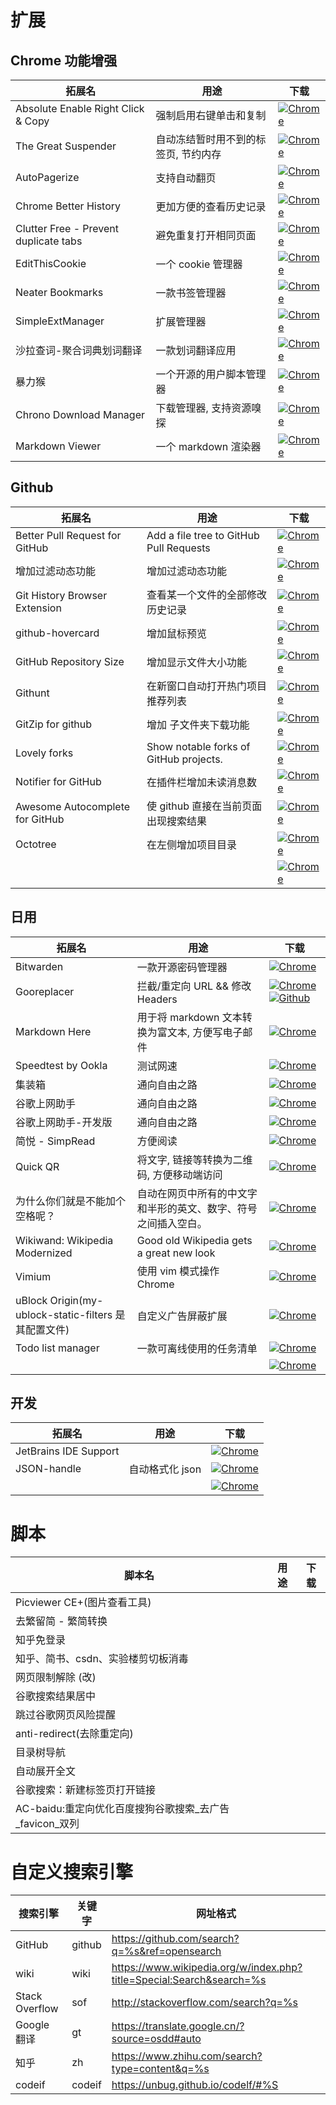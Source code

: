 # 扩展

## Chrome 功能增强

| 拓展名                                | 用途                                 | 下载                                                         |
| ------------------------------------- | ------------------------------------ | ------------------------------------------------------------ |
| Absolute Enable Right Click & Copy    | 强制启用右键单击和复制               | [![Chrome](https://tva1.sinaimg.cn/large/7a6a15d5gy1frpw0218hnj200g00gt8h.jpg)](https://chrome.google.com/webstore/detail/absolute-enable-right-cli/jdocbkpgdakpekjlhemmfcncgdjeiika) |
| The Great Suspender                   | 自动冻结暂时用不到的标签页, 节约内存 | [![Chrome](https://tva1.sinaimg.cn/large/7a6a15d5gy1frpw0218hnj200g00gt8h.jpg)](https://chrome.google.com/webstore/detail/the-great-suspender/klbibkeccnjlkjkiokjodocebajanakg?hl=zh-CN) |
| AutoPagerize                          | 支持自动翻页                         | [![Chrome](https://tva1.sinaimg.cn/large/7a6a15d5gy1frpw0218hnj200g00gt8h.jpg)](https://chrome.google.com/webstore/detail/autopagerize/igiofjhpmpihnifddepnpngfjhkfenbp?hl=zh-CN) |
| Chrome Better History                 | 更加方便的查看历史记录               | [![Chrome](https://tva1.sinaimg.cn/large/7a6a15d5gy1frpw0218hnj200g00gt8h.jpg)](https://chrome.google.com/webstore/detail/chrome-better-history/aadbaagbanfijdnflkhepgjmhlpppbad) |
| Clutter Free - Prevent duplicate tabs | 避免重复打开相同页面                 | [![Chrome](https://tva1.sinaimg.cn/large/7a6a15d5gy1frpw0218hnj200g00gt8h.jpg)](https://chrome.google.com/webstore/detail/clutter-free-prevent-dupl/iipjdmnoigaobkamfhnojmglcdbnfaaf) |
| EditThisCookie                        | 一个 cookie 管理器                   | [![Chrome](https://tva1.sinaimg.cn/large/7a6a15d5gy1frpw0218hnj200g00gt8h.jpg)](https://chrome.google.com/webstore/detail/editthiscookie/fngmhnnpilhplaeedifhccceomclgfbg?hl=zh-CN) |
| Neater Bookmarks                      | 一款书签管理器                       | [![Chrome](https://tva1.sinaimg.cn/large/7a6a15d5gy1frpw0218hnj200g00gt8h.jpg)](https://chrome.google.com/webstore/detail/neater-bookmarks/ofgjggbjanlhbgaemjbkiegeebmccifi?hl=zh-CN) |
| SimpleExtManager                      | 扩展管理器                           | [![Chrome](https://tva1.sinaimg.cn/large/7a6a15d5gy1frpw0218hnj200g00gt8h.jpg)](https://chrome.google.com/webstore/detail/simpleextmanager/kniehgiejgnnpgojkdhhjbgbllnfkfdk) |
| 沙拉查词-聚合词典划词翻译             | 一款划词翻译应用                     | [![Chrome](https://tva1.sinaimg.cn/large/7a6a15d5gy1frpw0218hnj200g00gt8h.jpg)](https://chrome.google.com/webstore/detail/%E6%B2%99%E6%8B%89%E6%9F%A5%E8%AF%8D-%E8%81%9A%E5%90%88%E8%AF%8D%E5%85%B8%E5%88%92%E8%AF%8D%E7%BF%BB%E8%AF%91/cdonnmffkdaoajfknoeeecmchibpmkmg?hl=zh-CN) |
| 暴力猴                                | 一个开源的用户脚本管理器             | [![Chrome](https://tva1.sinaimg.cn/large/7a6a15d5gy1frpw0218hnj200g00gt8h.jpg)](https://chrome.google.com/webstore/detail/violentmonkey/jinjaccalgkegednnccohejagnlnfdag?hl=zh-CN) |
| Chrono Download Manager               | 下载管理器, 支持资源嗅探             | [![Chrome](https://img2020.cnblogs.com/blog/1823594/202003/1823594-20200323193124037-1221339147.png)](https://crx.dam.io/ext/mciiogijehkdemklbdcbfkefimifhecn.html) |
| Markdown Viewer                       | 一个 markdown 渲染器                 | [![Chrome](https://tva1.sinaimg.cn/large/7a6a15d5gy1frpw0218hnj200g00gt8h.jpg)](https://chrome.google.com/webstore/detail/markdown-viewer/ckkdlimhmcjmikdlpkmbgfkaikojcbjk) |



## Github
| 拓展名                          | 用途                                    | 下载                                                         |
| ------------------------------- | --------------------------------------- | ------------------------------------------------------------ |
| Better Pull Request for GitHub  | Add a file tree to GitHub Pull Requests | [![Chrome](https://tva1.sinaimg.cn/large/7a6a15d5gy1frpw0218hnj200g00gt8h.jpg)](https://chrome.google.com/webstore/detail/better-pull-request-for-g/nfhdjopbhlggibjlimhdbogflgmbiahc?hl=zh-CN) |
| 增加过滤动态功能                | 增加过滤动态功能                        | [![Chrome](https://tva1.sinaimg.cn/large/7a6a15d5gy1frpw0218hnj200g00gt8h.jpg)](https://chrome.google.com/webstore/detail/dashboard-filter-for-gith/pcnaddhmngnnpookfhhamkelhhakimdg) |
| Git History Browser Extension   | 查看某一个文件的全部修改历史记录        | [![Chrome](https://tva1.sinaimg.cn/large/7a6a15d5gy1frpw0218hnj200g00gt8h.jpg)](https://chrome.google.com/webstore/detail/git-history-browser-exten/laghnmifffncfonaoffcndocllegejnf?hl=es-419) |
| github-hovercard                | 增加鼠标预览                            | [![Chrome](https://tva1.sinaimg.cn/large/7a6a15d5gy1frpw0218hnj200g00gt8h.jpg)](https://chrome.google.com/webstore/detail/github-hovercard/mmoahbbnojgkclgceahhakhnccimnplk) |
| GitHub Repository Size          | 增加显示文件大小功能                    | [![Chrome](https://tva1.sinaimg.cn/large/7a6a15d5gy1frpw0218hnj200g00gt8h.jpg)](https://chrome.google.com/webstore/detail/github-repository-size/apnjnioapinblneaedefcnopcjepgkci) |
| Githunt                         | 在新窗口自动打开热门项目推荐列表        | [![Chrome](https://tva1.sinaimg.cn/large/7a6a15d5gy1frpw0218hnj200g00gt8h.jpg)](https://chrome.google.com/webstore/detail/githunt/khpcnaokfebphakjgdgpinmglconplhp) |
| GitZip for github               | 增加 子文件夹下载功能                   | [![Chrome](https://tva1.sinaimg.cn/large/7a6a15d5gy1frpw0218hnj200g00gt8h.jpg)](https://chrome.google.com/webstore/detail/gitzip-for-github/ffabmkklhbepgcgfonabamgnfafbdlkn) |
| Lovely forks                    | Show notable forks of GitHub projects.  | [![Chrome](https://tva1.sinaimg.cn/large/7a6a15d5gy1frpw0218hnj200g00gt8h.jpg)](https://chrome.google.com/webstore/detail/lovely-forks/ialbpcipalajnakfondkflpkagbkdoib) |
| Notifier for GitHub             | 在插件栏增加未读消息数                  | [![Chrome](https://tva1.sinaimg.cn/large/7a6a15d5gy1frpw0218hnj200g00gt8h.jpg)](https://chrome.google.com/webstore/detail/notifier-for-github/lmjdlojahmbbcodnpecnjnmlddbkjhnn) |
| Awesome Autocomplete for GitHub | 使 github 直接在当前页面出现搜索结果    | [![Chrome](https://tva1.sinaimg.cn/large/7a6a15d5gy1frpw0218hnj200g00gt8h.jpg)](https://chrome.google.com/webstore/detail/awesome-autocomplete-for/djkfdjpoelphhdclfjhnffmnlnoknfnd) |
| Octotree                        | 在左侧增加项目目录                      | [![Chrome](https://tva1.sinaimg.cn/large/7a6a15d5gy1frpw0218hnj200g00gt8h.jpg)](https://chrome.google.com/webstore/detail/octotree/bkhaagjahfmjljalopjnoealnfndnagc?hl=zh-CN) |
|                                 |                                         | [![Chrome](https://tva1.sinaimg.cn/large/7a6a15d5gy1frpw0218hnj200g00gt8h.jpg)]() |


## 日用
| 拓展名                                               | 用途                                                         | 下载                                                         |
| ---------------------------------------------------- | ------------------------------------------------------------ | ------------------------------------------------------------ |
| Bitwarden                                            | 一款开源密码管理器                                           | [![Chrome](https://tva1.sinaimg.cn/large/7a6a15d5gy1frpw0218hnj200g00gt8h.jpg)](https://chrome.google.com/webstore/detail/better-pull-request-for-g/nfhdjopbhlggibjlimhdbogflgmbiahc?hl=zh-CN) |
| Gooreplacer                                          | 拦截/重定向 URL && 修改 Headers                              | [![Chrome](https://tva1.sinaimg.cn/large/7a6a15d5gy1frpw0218hnj200g00gt8h.jpg)](https://chrome.google.com/webstore/detail/gooreplacer/jnlkjeecojckkigmchmfoigphmgkgbip)[![Github](https://img2020.cnblogs.com/blog/1823594/202003/1823594-20200323193124037-1221339147.png)](https://github.com/jiacai2050/gooreplacer) |
| Markdown Here                                        | 用于将 markdown 文本转换为富文本, 方便写电子邮件             | [![Chrome](https://tva1.sinaimg.cn/large/7a6a15d5gy1frpw0218hnj200g00gt8h.jpg)](https://chrome.google.com/webstore/detail/markdown-here/elifhakcjgalahccnjkneoccemfahfoa?hl=zh-CN) |
| Speedtest by Ookla                                   | 测试网速                                                     | [![Chrome](https://tva1.sinaimg.cn/large/7a6a15d5gy1frpw0218hnj200g00gt8h.jpg)](https://chrome.google.com/webstore/detail/speedtest-by-ookla/pgjjikdiikihdfpoppgaidccahalehjh) |
| 集装箱                                               | 通向自由之路                                                 | [![Chrome](https://tva1.sinaimg.cn/large/7a6a15d5gy1frpw0218hnj200g00gt8h.jpg)]([https://chrome.google.com/webstore/detail/%E9%9B%86%E8%A3%85%E7%AE%B1/kbgigmcnifmaklccibmlepmahpfdhjch?hl=zh-CN](https://chrome.google.com/webstore/detail/集装箱/kbgigmcnifmaklccibmlepmahpfdhjch?hl=zh-CN)) |
| 谷歌上网助手                                         | 通向自由之路                                                 | [![Chrome](https://tva1.sinaimg.cn/large/7a6a15d5gy1frpw0218hnj200g00gt8h.jpg)](https://chrome.google.com/webstore/detail/%E8%B0%B7%E6%AD%8C%E4%B8%8A%E7%BD%91%E5%8A%A9%E6%89%8B/nonmafimegllfoonjgplbabhmgfanaka?hl=zh-CN) |
| 谷歌上网助手-开发版                                  | 通向自由之路                                                 | [![Chrome](https://tva1.sinaimg.cn/large/7a6a15d5gy1frpw0218hnj200g00gt8h.jpg)](https://chrome.google.com/webstore/detail/谷歌上网助手-开发版/cieikaeocafmceoapfogpffaalkncpkc?hl=zh-CN) |
| 简悦 - SimpRead                                      | 方便阅读                                                     | [![Chrome](https://tva1.sinaimg.cn/large/7a6a15d5gy1frpw0218hnj200g00gt8h.jpg)](https://chrome.google.com/webstore/detail/simpread-reader-view/ijllcpnolfcooahcekpamkbidhejabll?hl=zh-CN) |
| Quick QR                                             | 将文字, 链接等转换为二维码, 方便移动端访问                   | [![Chrome](https://tva1.sinaimg.cn/large/7a6a15d5gy1frpw0218hnj200g00gt8h.jpg)](https://chrome.google.com/webstore/detail/quick-qr-code-generator/afpbjjgbdimpioenaedcjgkaigggcdpp) |
| 为什么你们就是不能加个空格呢？                       | 自动在网页中所有的中文字和半形的英文、数字、符号之间插入空白。 | [![Chrome](https://tva1.sinaimg.cn/large/7a6a15d5gy1frpw0218hnj200g00gt8h.jpg)]([https://chrome.google.com/webstore/detail/%E7%82%BA%E4%BB%80%E9%BA%BC%E4%BD%A0%E5%80%91%E5%B0%B1%E6%98%AF%E4%B8%8D%E8%83%BD%E5%8A%A0%E5%80%8B%E7%A9%BA%E6%A0%BC%E5%91%A2%EF%BC%9F/paphcfdffjnbcgkokihcdjliihicmbpd?hl=zh-CN](https://chrome.google.com/webstore/detail/為什麼你們就是不能加個空格呢？/paphcfdffjnbcgkokihcdjliihicmbpd?hl=zh-CN)) |
| Wikiwand: Wikipedia Modernized                       | Good old Wikipedia gets a great new look                     | [![Chrome](https://tva1.sinaimg.cn/large/7a6a15d5gy1frpw0218hnj200g00gt8h.jpg)](https://chrome.google.com/webstore/detail/wikiwand-wikipedia-modern/emffkefkbkpkgpdeeooapgaicgmcbolj?hl=zh-CN) |
| Vimium                                               | 使用 vim 模式操作 Chrome                                     | [![Chrome](https://tva1.sinaimg.cn/large/7a6a15d5gy1frpw0218hnj200g00gt8h.jpg)](https://chrome.google.com/webstore/detail/vimium/dbepggeogbaibhgnhhndojpepiihcmeb) |
| uBlock Origin(my-ublock-static-filters 是其配置文件) | 自定义广告屏蔽扩展                                           | [![Chrome](https://tva1.sinaimg.cn/large/7a6a15d5gy1frpw0218hnj200g00gt8h.jpg)](https://chrome.google.com/webstore/detail/ublock-origin/cjpalhdlnbpafiamejdnhcphjbkeiagm?hl=zh-CN) |
| Todo list manager                                    | 一款可离线使用的任务清单                                     | [![Chrome](https://tva1.sinaimg.cn/large/7a6a15d5gy1frpw0218hnj200g00gt8h.jpg)](https://chrome.google.com/webstore/detail/todo-list-manager/lfhdphnciighhnfcdfafblgfnndchkea?hl=zh-CN) |
|                                                      |                                                              | [![Chrome](https://tva1.sinaimg.cn/large/7a6a15d5gy1frpw0218hnj200g00gt8h.jpg)]() |






## 开发
| 拓展名                | 用途            | 下载                                                         |
| --------------------- | --------------- | ------------------------------------------------------------ |
| JetBrains IDE Support |                 | [![Chrome](https://tva1.sinaimg.cn/large/7a6a15d5gy1frpw0218hnj200g00gt8h.jpg)]() |
| JSON-handle           | 自动格式化 json | [![Chrome](https://tva1.sinaimg.cn/large/7a6a15d5gy1frpw0218hnj200g00gt8h.jpg)](https://chrome.google.com/webstore/detail/json-handle/iahnhfdhidomcpggpaimmmahffihkfnj?hl=zh-CN) |
|                       |                 | [![Chrome](https://tva1.sinaimg.cn/large/7a6a15d5gy1frpw0218hnj200g00gt8h.jpg)]() |



# 脚本
| 脚本名                                                  | 用途 | 下载 |
| ------------------------------------------------------- | ---- | ---- |
| Picviewer CE+(图片查看工具)                             |      |      |
| 去繁留简 - 繁简转换                                     |      |      |
| 知乎免登录                                              |      |      |
| 知乎、简书、csdn、实验楼剪切板消毒                      |      |      |
| 网页限制解除 (改)                                       |      |      |
| 谷歌搜索结果居中                                        |      |      |
| 跳过谷歌网页风险提醒                                    |      |      |
| anti-redirect(去除重定向)                               |      |      |
| 目录树导航                                              |      |      |
| 自动展开全文                                            |      |      |
| 谷歌搜索：新建标签页打开链接                            |      |      |
| AC-baidu:重定向优化百度搜狗谷歌搜索_去广告_favicon_双列 |      |      |



# 自定义搜索引擎

| 搜索引擎       | 关键字 | 网址格式                                                     |
| -------------- | ------ | ------------------------------------------------------------ |
| GitHub         | github | https://github.com/search?q=%s&ref=opensearch                |
| wiki           | wiki   | https://www.wikipedia.org/w/index.php?title=Special:Search&search=%s |
| Stack Overflow | sof    | http://stackoverflow.com/search?q=%s                         |
| Google 翻译    | gt     | https://translate.google.cn/?source=osdd#auto                |
| 知乎           | zh     | https://www.zhihu.com/search?type=content&q=%s               |
| codeif         | codeif | https://unbug.github.io/codelf/#%S                           |